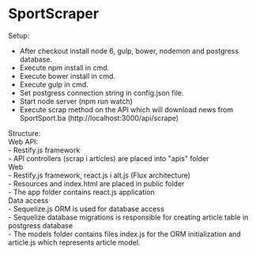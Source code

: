 # SportScraper
Setup:
  - After checkout install node 6, gulp, bower, nodemon and postgress database.
  - Execute npm install in cmd.
  - Execute bower install in cmd.
  - Execute gulp in cmd.
  - Set postgress connection string in config.json file.
  - Start node server (npm run watch)
  - Execute scrap method on the API which will download news from SportSport.ba (http://localhost:3000/api/scrape)

Structure:<br/>
  Web API:<br/>
    - Restify.js framework <br/>
    - API controllers (scrap i articles) are placed into "apis" folder <br/>
  Web <br/>
    - Restify.js framework, react.js i alt.js (Flux architecture) <br/>
    - Resources and index.html are placed in public folder<br/>
    - The app folder contains react.js application <br/>
  Data access <br/>
    - Sequelize.js ORM is used for database access<br/>
    - Sequelize database migrations is responsible for creating article table in postgress database <br/>
    - The models folder contains files index.js for the ORM initialization and article.js which represents article model.<br/>
